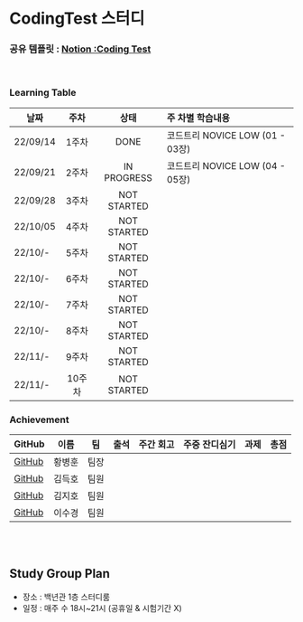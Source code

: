 # CodingTest 스터디


### 공유 템플릿 : [Notion :Coding Test](https://www.notion.so/CodingTest-Study-b2273afae53c4f2e93bf9dc8b398231c)

<br>

### Learning Table

|날짜|주차|상태|주 차별 학습내용|
|----|:----:|:----:|:----|
|22/09/14|1주차|DONE  |코드트리 NOVICE LOW (01 - 03장)|
|22/09/21|2주차|IN PROGRESS  |코드트리 NOVICE LOW (04 - 05장)|
|22/09/28|3주차|NOT STARTED  ||
|22/10/05|4주차|NOT STARTED  ||
|22/10/-|5주차|NOT STARTED  ||
|22/10/-|6주차|NOT STARTED  ||
|22/10/-|7주차|NOT STARTED  ||
|22/10/-|8주차|NOT STARTED  ||
|22/11/-|9주차|NOT STARTED  ||
|22/11/-|10주차|NOT STARTED ||


### Achievement



|GitHub|이름|팀|출석| 주간 회고| 주중 잔디심기 | 과제 | 총점 |
|---|-----|----------------------|:----:|:----:|:----:|:----:|:----:|
| [GitHub](https://github.com/HwangBBang)| 황병훈 | 팀장 | | | | |    
| [GitHub](https://github.com/subsub97)| 김득호 | 팀원 | | | | | 
| [GitHub](https://github.com/Jiho001) | 김지호 | 팀원 | | | | | 
| [GitHub](https://github.com/sugyeong-lee) | 이수경 | 팀원 | | | | | 

<br><br>

## Study Group Plan

+ 장소 : 백년관  1층 스터디룸   
+ 일정 : 매주 수 18시~21시 (공휴일 & 시험기간 X) 

